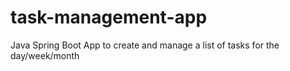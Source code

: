 # task-management-app

Java Spring Boot App to create and manage a list of tasks for the day/week/month
